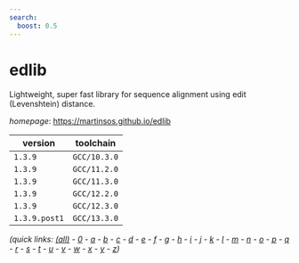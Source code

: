 ```yaml
---
search:
  boost: 0.5
---
```

# edlib

Lightweight, super fast library for sequence alignment using edit (Levenshtein) distance.

*homepage*: <https://martinsos.github.io/edlib>

version | toolchain
--------|----------
``1.3.9`` | ``GCC/10.3.0``
``1.3.9`` | ``GCC/11.2.0``
``1.3.9`` | ``GCC/11.3.0``
``1.3.9`` | ``GCC/12.2.0``
``1.3.9`` | ``GCC/12.3.0``
``1.3.9.post1`` | ``GCC/13.3.0``


*(quick links: [(all)](../index.md) - [0](../0/index.md) - [a](../a/index.md) - [b](../b/index.md) - [c](../c/index.md) - [d](../d/index.md) - [e](../e/index.md) - [f](../f/index.md) - [g](../g/index.md) - [h](../h/index.md) - [i](../i/index.md) - [j](../j/index.md) - [k](../k/index.md) - [l](../l/index.md) - [m](../m/index.md) - [n](../n/index.md) - [o](../o/index.md) - [p](../p/index.md) - [q](../q/index.md) - [r](../r/index.md) - [s](../s/index.md) - [t](../t/index.md) - [u](../u/index.md) - [v](../v/index.md) - [w](../w/index.md) - [x](../x/index.md) - [y](../y/index.md) - [z](../z/index.md))*

